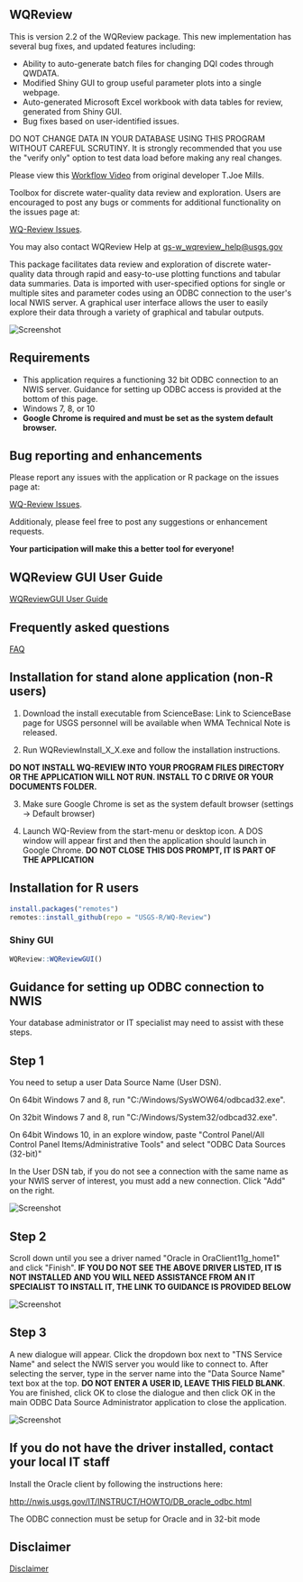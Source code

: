 WQReview
----------

This is version 2.2 of the WQReview package. This new implementation has several bug fixes, and updated features including:
* Ability to auto-generate batch files for changing DQI codes through QWDATA.
* Modified Shiny GUI to group useful parameter plots into a single webpage.
* Auto-generated Microsoft Excel workbook with data tables for review, generated from Shiny GUI.
* Bug fixes based on user-identified issues.

DO NOT CHANGE DATA IN YOUR DATABASE USING THIS PROGRAM WITHOUT CAREFUL SCRUTINY. It is strongly recommended that you use the "verify only" option to test data load before making any real changes.

Please view this [Workflow Video](https://drive.google.com/file/d/1ljb82pTLF_N4jh-n_LGO-_8bymAmvtgf/view?usp=sharing) from original developer T.Joe Mills.

Toolbox for discrete water-quality data review and exploration. Users are encouraged to post any bugs or comments for additional functionality on the issues page at:

[WQ-Review Issues](https://github.com/USGS-R/WQ-Review/issues).

You may also contact WQReview Help at gs-w_wqreview_help@usgs.gov 

This package facilitates data review and exploration of discrete water-quality data through rapid and easy-to-use plotting functions and tabular data summaries. Data is imported with user-specified options for single or multiple sites and parameter codes using an ODBC connection to the user's local NWIS server. A graphical user interface allows the user to easily explore their data through a variety of graphical and tabular outputs. 

![Screenshot](vignettes/screenshot-dualscreen.png)

Requirements
----------

* This application requires a functioning 32 bit ODBC connection to an NWIS server. Guidance for setting up ODBC access is provided at the bottom of this page.
* Windows 7, 8, or 10
* **Google Chrome is required and must be set as the system default browser.**

Bug reporting and enhancements
----------

Please report any issues with the application or R package on the issues page at:

[WQ-Review Issues](https://github.com/USGS-R/WQ-Review/issues). 

Additionaly, please feel free to post any suggestions or enhancement requests.

**Your participation will make this a better tool for everyone!**

WQReview GUI User Guide
----------
[WQReviewGUI User Guide](vignettes/WQReviewGUI2.md)

Frequently asked questions
----------

[FAQ](vignettes/faq2.md)

Installation for stand alone application (non-R users)
----------

1. Download the install executable from ScienceBase:
Link to ScienceBase page for USGS personnel will be available when WMA Technical Note is released. 

2. Run WQReviewInstall_X_X.exe and follow the installation instructions.

**DO NOT INSTALL WQ-REVIEW INTO YOUR PROGRAM FILES DIRECTORY OR THE APPLICATION WILL NOT RUN. INSTALL TO C DRIVE OR YOUR DOCUMENTS FOLDER.**


3. Make sure Google Chrome is set as the system default browser (settings -> Default browser)

4. Launch WQ-Review from the start-menu or desktop icon. A DOS window will appear first and then the application should launch in Google Chrome. **DO NOT CLOSE THIS DOS PROMPT, IT IS PART OF THE APPLICATION**

Installation for R users
----------
```R
install.packages("remotes")
remotes::install_github(repo = "USGS-R/WQ-Review")
```
### Shiny GUI
```R
WQReview::WQReviewGUI()
```

Guidance for setting up ODBC connection to NWIS
----------

Your database administrator or IT specialist may need to assist with these steps.

## Step 1
You need to setup a user Data Source Name (User DSN).

On 64bit Windows 7 and 8, run "C:/Windows/SysWOW64/odbcad32.exe".

On 32bit Windows 7 and 8, run "C:/Windows/System32/odbcad32.exe".

On 64bit Windows 10, in an explore window, paste "Control Panel/All Control Panel Items/Administrative Tools" and select "ODBC Data Sources (32-bit)"

In the User DSN tab, if you do not see a connection with the same name as your NWIS server of interest, you must add a new connection. Click "Add" on the right.

![Screenshot](vignettes/screenshots/ODBC/ODBC_UserDSN.PNG)

## Step 2
Scroll down until you see a driver named "Oracle in OraClient11g_home1" and click "Finish". **IF YOU DO NOT SEE THE ABOVE DRIVER LISTED, IT IS NOT INSTALLED AND YOU WILL NEED ASSISTANCE FROM AN IT SPECIALIST TO INSTALL IT, THE LINK TO GUIDANCE IS PROVIDED BELOW**

![Screenshot](vignettes/screenshots/ODBC/ODBC_CreateUserDSN.PNG)

## Step 3
A new dialogue will appear. Click the dropdown box next to "TNS Service Name" and select the NWIS server you would like to connect to. After selecting the server, type in the server name into the "Data Source Name" text box at the top. **DO NOT ENTER A USER ID, LEAVE THIS FIELD BLANK**. You are finished, click OK to close the dialogue and then click OK in the main ODBC Data Source Administrator application to close the application.

![Screenshot](vignettes/screenshots/ODBC/ODBC_SelectDSN.PNG)

If you do not have the driver installed, contact your local IT staff
----------

Install the Oracle client by following the instructions here:

http://nwis.usgs.gov/IT/INSTRUCT/HOWTO/DB_oracle_odbc.html

The ODBC connection must be setup for Oracle and in 32-bit mode

## Disclaimer
[Disclaimer](DISCLAIMER.md)
